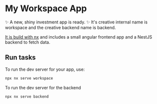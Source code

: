 # My Workspace App

✨ A new, shiny investment app is ready. ✨
It's creative internal name is workspace and the creative backend name is backend.

[It is build with nx](https://nx.dev/getting-started/tutorials/angular-standalone-tutorial?utm_source=nx_project&utm_medium=readme&utm_campaign=nx_projects) and includes a small angular frontend app and a NestJS backend to fetch data.

## Run tasks

To run the dev server for your app, use:

```sh
npx nx serve workspace
```

To run the dev server for the backend

```sh
npx nx serve backend
```
